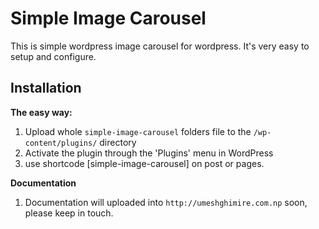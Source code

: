  Simple Image Carousel
 ======================
 
 This is simple wordpress image carousel for wordpress.
 It's very easy to setup and configure.

 Installation
 ------------
 
 **The easy way:**
 
 1. Upload  whole `simple-image-carousel` folders file  to the `/wp-content/plugins/` directory
 1. Activate the plugin through the 'Plugins' menu in WordPress
 1. use shortcode [simple-image-carousel] on post or pages.
 
 
 **Documentation**
 
 1. Documentation will uploaded into `http://umeshghimire.com.np` soon, please keep in touch.
 